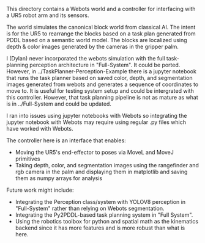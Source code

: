 This directory contains a Webots world and a controller for interfacing with a UR5 robot arm and its sensors. 

The world simulates the canonical block world from classical AI. The intent is for the UR5 to rearrange the blocks based on a task plan generated from PDDL based on a semantic world model. The blocks are localized using depth & color images generated by the cameras in the gripper palm.

I (Dylan) never incorporated the webots simulation with the full task-planning perception architecture in "Full-System".
It could be ported. However, in ../TaskPlanner-Perception-Example there is a jupyter notebook that runs the task planner based on saved color, depth, and segmentation images generated from webots and generates a sequence of coordinates to move to. It is useful for testing system setup and could be intergrated with this controller. However, that task planning pipeline is not as mature as what is in ../Full-System and could be updated.

I ran into issues using jupyter notebooks with Webots so integrating the jupyter notebook with Webots may require using regular .py files which have worked with Webots.

The controller here is an interface that enables:
- Moving the UR5's end-effector to poses via MoveL and MoveJ primitives
- Taking depth, color, and segmentation images using the rangefinder and rgb camera in the palm and displaying them in matplotlib and saving them as numpy arrays for analysis

Future work might include:
- Integrating the Perception class/system with YOLOV8 perception in "Full-System" rather than relying on Webots segmentation.
- Integrating the Py2PDDL-based task planning system in "Full System".
- Using the robotics toolbox for python and spatial math as the kinematics backend since it has more features and is more robust than what is here.
